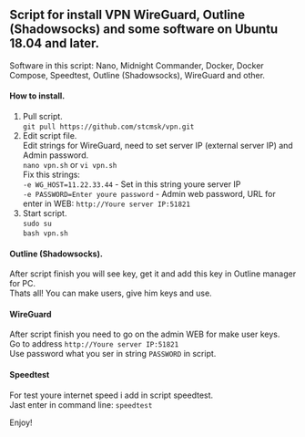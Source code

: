 ## Script for install VPN WireGuard, Outline (Shadowsocks) and some software on Ubuntu 18.04 and later.
Software in this script: Nano, Midnight Commander, Docker, Docker Compose, Speedtest, Outline (Shadowsocks), WireGuard and other.

#### How to install. 
1. Pull script.\
   `git pull https://github.com/stcmsk/vpn.git`
2. Edit script file. \
   Edit strings for WireGuard, need to set server IP (external server IP) and Admin password. \
   `nano vpn.sh`  or  `vi vpn.sh` \
   Fix this strings: \
   `-e WG_HOST=11.22.33.44` - Set in this string youre server IP \
   `-e PASSWORD=Enter youre password` - Admin web password, URL for enter in WEB: `http://Youre server IP:51821`
3. Start script. \
`sudo su`\
`bash vpn.sh`

#### Outline (Shadowsocks). 
After script finish you will see key, get it and add this key in Outline manager for PC. \
Thats all! You can make users, give him keys and use. 
#### WireGuard 
After script finish you need to go on the admin WEB for make user keys. \
Go to address `http://Youre server IP:51821` \
Use password what you ser in string `PASSWORD` in script. 
#### Speedtest 
For test youre internet speed i add in script speedtest. \
Jast enter in command line: `speedtest`

Enjoy! 
